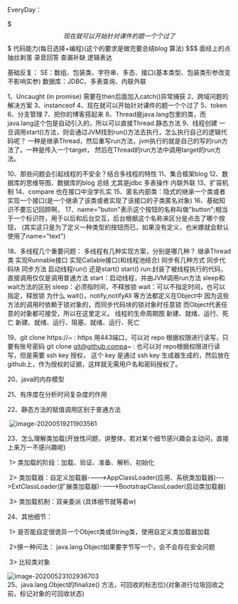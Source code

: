 EveryDay：

$$$ 现在就可以开始针对课件的题一个个过了
$$$	代码能力(每日选择+编程)(这个的要求是做完要总结blog 算法)
$$$	面经上的点 抽丝剥茧 录音回答 查漏补缺 逻辑表达


基础反复：
SE：数组、包装类、字符串、多态、接口(基本类型、包装类形参改变不影响实参)
数据库：JDBC、多表查询、内联外联

1、Uncaught (in promise) 需要在then后面加入catch()异常捕获
2、跨域问题的解决方案
3、instanceof
4、现在就可以开始针对课件的题一个个过了
5、token
6、分支管理
7、把你的博客搭起来
8、Thread是java.lang包里的类，而java.lang这个包是自动引入的，所以可以直接Thread.静态方法
9、线程创建
	一旦调用start()方法，则会通过JVM找到run()方法去执行，怎么执行自己的逻辑代码呢？
	一种是继承Thread，然后重写run方法，jvm执行的就是自己的写的run方法了。一种是传入一个target，
	然后在Thread的run方法中调用target的run方法。
	
10、那些问题会引起线程的不安全？结合多线程的特性
11、集合框架blog
12、数据库的思维导图、数据库的blog 总结 尤其是jdbc 多表操作 内联外联
13、扩容机制
14、compare 也在接口中没学扎实
15、匿名内部类：隐式的继承一个类或者实现一个接口(是一个继承了该类或者实现了该接口的子类匿名对象)
16、基础知识不要忘记回顾啊，
17、name="buton"表示这个按钮的名称叫做"button";相当于一个标识符，用于以后和后台交互，后台根据这个名称来区分是点击了哪个按钮，
	(其实这只是为了定义一种类型的按钮而已，如果没有定义，也米娜就会默认使用了name="text")
	
18、多线程几个重要问题：
	多线程有几种实现方案，分别是哪几种？
		继承Thread类
		实现Runnable接口
		实现Callable接口(和线程池结合)
	同步有几种方式
		同步代码块
		同步方法
	启动线程run() 还是start()
		start()
		run:封装了被线程执行的代码，直接调用仅仅是调用普通方法
		start：启动线程，并由JVM调用run方法
	sleep和wait方法的区别
		sleep：必须指时间，不释放锁
		wait：可以不指定时间，也可以指定，释放锁
	为什么 wait()，notify,notifyAll 等方法都定义在Object中
		因为这些方法的调用时依赖于锁对象的，而同步代码块的锁对象时任意锁
		而Object代表任意的对象都可接受，所以在这里定义。
	线程的生命周期图
		新建、就绪、运行、死亡
		新建、就绪、运行、阻塞、就绪、运行、死亡  
	
19、git clone https://~ : https 用443端口，可以对 repo 根据权限进行读写，只要有账号密码
	git clone git@github.compa~ : 也可以对 repo根据权限进行读写，但是需要 ssh key 授权，
	这个 key 是通过 ssh key 生成器生成的，然后放在github上，作为授权的证据，这样就无需用户名和密码授权了。

20、java的内存模型		

21、有序度在分析时间复杂度的作用	

22、静态方法的赋值调用区别于普通方法

​	![image-20200519211903561](C:\Users\Administrator\AppData\Roaming\Typora\typora-user-images\image-20200519211903561.png)

23、怎么理解类加载(开放性问题，讲整体，若对某个细节感兴趣会主动问，直接上来万一不感兴趣呢)

​			1> 类加载的阶段：加载、验证、准备、解析、初始化	

​			2> 类加载器：自定义加载器---->AppClassLoader(应用、系统类加载器)--->ExtClassLoader(扩展类加载器)---->BootstrapClassLoader(启动类加载器)

​			3> 类加载机制：双亲委派	(具体细节就等着w)

24、其他细节：

​			1> 是否能自定很诡异一个Object类或String类，使用自定义类加载器加载

​			2>换一种问法： java.lang.Object如果要字节写一个，会不会存在安全问题	

​			3> 比较类对象

![image-20200523102936703](C:\Users\Administrator\AppData\Roaming\Typora\typora-user-images\image-20200523102936703.png)	
25、java.lang.Object的finalize() 方法，可回收的标志位)(对象进行垃圾回收之前，标记对象的可回收状态)

​	
​	
​	
​	
​	
​	
​	
